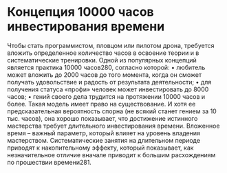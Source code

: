 # Концепция 10000 часов инвестирования времени

Чтобы стать программистом, пловцом или пилотом дрона, требуется вложить определенное количество часов в освоение теории и в систематические тренировки. Одной из популярных концепций является практика 10000 часов280, согласно которой:
• любитель может вложить до 2000 часов до того момента, когда он сможет получать удовольствие и радость от результата деятельности;
• для получения статуса «профи» человек может инвестировать до 8000 часов;
• гений своего дела трудится на протяжении 10000 часов и более.
Такая модель имеет право на существование. И хотя ее предсказательная вероятность спорна (не всякий станет гением за 10 тыс. часов), она хорошо показывает, что достижение истинного мастерства требует длительного инвестирования времени. Вложенное время – важный параметр, который влияет на уровень владения мастерством. Систематические занятия на длительном периоде приводят к накопительному эффекту, который показывает, как незначительное отличие вначале приводит к большим расхождениям по прошествии времени281.
